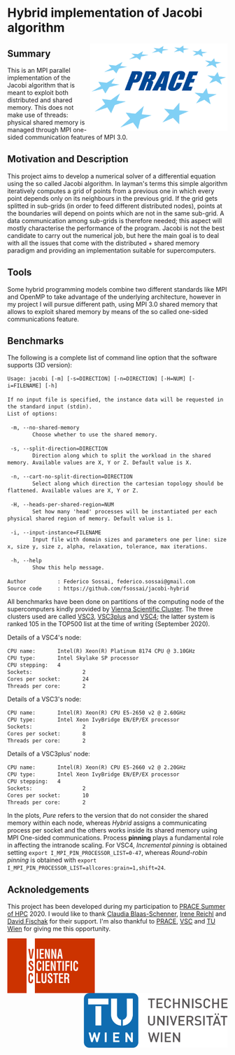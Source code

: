 # Hybrid implementation of Jacobi algorithm

<p align="center"><img src="images/logo_prace.png" align="right" width="314" height="200"></img></p>

## Summary
This is an MPI parallel implementation of the Jacobi algorithm that is meant to exploit both distributed and shared memory.
This does not make use of threads: physical shared memory is managed through MPI one-sided communication features of MPI 3.0.

## Motivation and Description
This project aims to develop a numerical solver of a differential equation using the so called Jacobi algorithm. In layman's terms this simple algorithm iteratively computes a grid of points from a previous one in which every point depends only on its neighbours in the previous grid.
If the grid gets splitted in sub-grids (in order to feed different distributed nodes), points at the boundaries will depend on points which are
not in the same sub-grid. A data communication among sub-grids is therefore needed; this aspect will mostly characterise the performance of the program.
Jacobi is not the best candidate to carry out the numerical job, but here the main goal is to deal with all the issues that come with the distributed + shared memory paradigm and providing an implementation suitable for supercomputers.

## Tools
Some hybrid programming models combine two different standards like MPI and OpenMP to take advantage of the underlying architecture, however in my project I will pursue different path, using MPI 3.0 shared memory that allows to exploit shared 
memory by means of the so called one-sided communications feature.

## Benchmarks
The following is a complete list of command line option that the software supports (3D version):

```
Usage: jacobi [-m] [-s=DIRECTION] [-n=DIRECTION] [-H=NUM] [-i=FILENAME] [-h]

If no input file is specified, the instance data will be requested in the standard input (stdin).
List of options:

 -m, --no-shared-memory
        Choose whether to use the shared memory.

 -s, --split-direction=DIRECTION
        Direction along which to split the workload in the shared memory. Available values are X, Y or Z. Default value is X.

 -n, --cart-no-split-direction=DIRECTION
        Select along which direction the cartesian topology should be flattened. Available values are X, Y or Z.

 -H, --heads-per-shared-region=NUM
        Set how many 'head' processes will be instantiated per each physical shared region of memory. Default value is 1.

 -i, --input-instance=FILENAME
        Input file with domain sizes and parameters one per line: size x, size y, size z, alpha, relaxation, tolerance, max iterations.

 -h, --help
        Show this help message.

Author          : Federico Sossai, federico.sossai@gmail.com
Source code     : https://github.com/fsossai/jacobi-hybrid
```

All benchmarks have been done on partitions of the computing node of the supercomputers kindly provided by
[Vienna Scientific Cluster](https://vsc.ac.at/).
The three clusters used are called [VSC3](https://vsc.ac.at/systems/vsc-3/), [VSC3plus](https://vsc.ac.at/systems/vsc-3/) and
[VSC4](https://vsc.ac.at/systems/vsc-4/);
the latter system is ranked 105 in the TOP500 list at the time of writing (September 2020).

Details of a VSC4's node:
```
CPU name:       Intel(R) Xeon(R) Platinum 8174 CPU @ 3.10GHz
CPU type:       Intel Skylake SP processor
CPU stepping:   4
Sockets:                2
Cores per socket:       24
Threads per core:       2
```

Details of a VSC3's node:
```
CPU name:       Intel(R) Xeon(R) CPU E5-2650 v2 @ 2.60GHz
CPU type:       Intel Xeon IvyBridge EN/EP/EX processor
Sockets:                2
Cores per socket:       8
Threads per core:       2
```

Details of a VSC3plus' node:
```
CPU name:       Intel(R) Xeon(R) CPU E5-2660 v2 @ 2.20GHz
CPU type:       Intel Xeon IvyBridge EN/EP/EX processor
CPU stepping:   4
Sockets:                2
Cores per socket:       10
Threads per core:       2
```

In the plots, _Pure_ refers to the version that do not consider the shared memory within each node,
whereas _Hybrid_ assigns a communicating process per socket and the others works inside its shared memory
using MPI One-sided communications.
Process **pinning** plays a fundamental role in affecting the intranode scaling.
For VSC4, _Incremental pinning_ is obtained setting `export I_MPI_PIN_PROCESSOR_LIST=0-47`,
whereas _Round-robin pinning_ is obtained with `export I_MPI_PIN_PROCESSOR_LIST=allcores:grain=1,shift=24`.

## Acknoledgements

This project has been developed during my participation to [PRACE Summer of HPC](https://summerofhpc.prace-ri.eu/info/) 2020.
I would like to thank [Claudia Blaas-Schenner](https://tiss.tuwien.ac.at/fpl/person/index.xhtml?cid=1), [Irene Reichl](https://tiss.tuwien.ac.at/fpl/person/index.xhtml?id=106886) and [David Fischak](linkedin.com/in/davidfischak) for their support.
I'm also thankful to [PRACE](https://prace-ri.eu/), [VSC](https://vsc.ac.at/) and [TU Wien](https://www.tuwien.at/) for giving me
this opportunity.

<p align="center"><img src="images/logo_vsc.png" align="left" width="200" height="125"></img></p>
<p align="center"><img src="images/logo_tuwien.png" align="right" width="329" height="125"></img></p>
